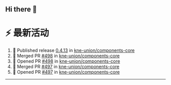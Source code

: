 ## Hi there 👋

<!--

**Here are some ideas to get you started:**

🙋‍♀️ A short introduction - what is your organization all about?
🌈 Contribution guidelines - how can the community get involved?
👩‍💻 Useful resources - where can the community find your docs? Is there anything else the community should know?
🍿 Fun facts - what does your team eat for breakfast?
🧙 Remember, you can do mighty things with the power of [Markdown](https://docs.github.com/github/writing-on-github/getting-started-with-writing-and-formatting-on-github/basic-writing-and-formatting-syntax)
-->


# ⚡ 最新活动

<!--START_SECTION:activity-->
1. 🚀 Published release [0.4.13](https://github.com/kne-union/components-core/releases/tag/0.4.13) in [kne-union/components-core](https://github.com/kne-union/components-core)
2. 🎉 Merged PR [#498](https://github.com/kne-union/components-core/pull/498) in [kne-union/components-core](https://github.com/kne-union/components-core)
3. 💪 Opened PR [#498](https://github.com/kne-union/components-core/pull/498) in [kne-union/components-core](https://github.com/kne-union/components-core)
4. 🎉 Merged PR [#497](https://github.com/kne-union/components-core/pull/497) in [kne-union/components-core](https://github.com/kne-union/components-core)
5. 💪 Opened PR [#497](https://github.com/kne-union/components-core/pull/497) in [kne-union/components-core](https://github.com/kne-union/components-core)
<!--END_SECTION:activity-->

---
